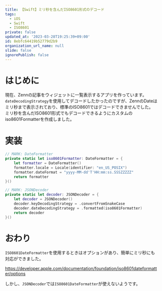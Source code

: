 ```yaml
---
title: 【Swift】ミリ秒を含んだISO8601形式のデコード
tags:
  - iOS
  - Swift
  - ISO8601
private: false
updated_at: '2023-03-28T19:25:39+09:00'
id: 8ebfc64419b52779d2b9
organization_url_name: null
slide: false
ignorePublish: false
---
```

# はじめに
現在、Zennの記事をウィジェットに一覧表示するアプリを作っています。
`dateDecodingStrategy`を使用してデコードしたかったのですが、ZennのDateはミリ秒まで表示されており、標準のISO8601ではデコードできませんでした。
ミリ秒を含んだISO8601形式でもデコードできるようにカスタムのiso8601Formatterを作成しました。

# 実装
```swift
// MARK: DateFormatter
private static let iso8601Formatter: DateFormatter = {
    let formatter = DateFormatter()
    formatter.locale = Locale(identifier: "en_US_POSIX")
    formatter.dateFormat = "yyyy-MM-dd'T'HH:mm:ss.SSSZZZZZ"
    return formatter
}()

// MARK: JSONDecoder
private static let decoder: JSONDecoder = {
    let decoder = JSONDecoder()
    decoder.keyDecodingStrategy = .convertFromSnakeCase
    decoder.dateDecodingStrategy = .formatted(iso8601Formatter)
    return decoder
}()
```

# おわり
`ISO8601DateFormatter`を使用するときはオプションがあり、簡単にミリ秒にも対応ができました。

https://developer.apple.com/documentation/foundation/iso8601dateformatter/options

しかし、`JSONDecoder`では`ISO8601DateFormatter`が使えないようです。
